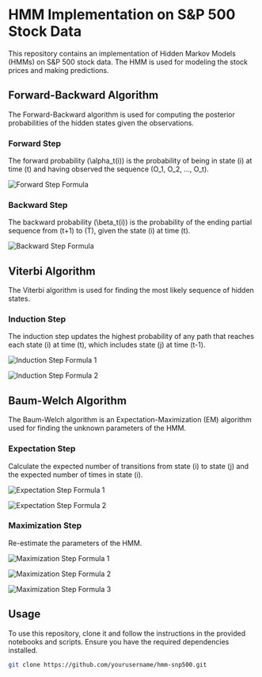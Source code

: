# HMM Implementation on S&P 500 Stock Data

This repository contains an implementation of Hidden Markov Models (HMMs) on S&P 500 stock data. The HMM is used for modeling the stock prices and making predictions.

## Forward-Backward Algorithm

The Forward-Backward algorithm is used for computing the posterior probabilities of the hidden states given the observations.

### Forward Step
The forward probability \(\alpha_t(i)\) is the probability of being in state \(i\) at time \(t\) and having observed the sequence \(O_1, O_2, ..., O_t\).

![Forward Step Formula](https://latex.codecogs.com/svg.latex?\color{white}\alpha_t(i)%20=%20P(O_1,%20O_2,%20...,%20O_t,%20X_t%20=%20S_i%20|%20\lambda))

### Backward Step
The backward probability \(\beta_t(i)\) is the probability of the ending partial sequence from \(t+1\) to \(T\), given the state \(i\) at time \(t\).

![Backward Step Formula](https://latex.codecogs.com/svg.latex?\color{white}\beta_t(i)%20=%20P(O_{t+1},%20O_{t+2},%20...,%20O_T%20|%20X_t%20=%20S_i,%20\lambda))

## Viterbi Algorithm

The Viterbi algorithm is used for finding the most likely sequence of hidden states.

### Induction Step
The induction step updates the highest probability of any path that reaches each state \(i\) at time \(t\), which includes state \(j\) at time \(t-1\).

![Induction Step Formula 1](https://latex.codecogs.com/svg.latex?\color{white}\delta_t(i)%20=%20\max_{j}%20\left[%20\delta_{t-1}(j)%20\cdot%20a_{ji}%20\right]%20\cdot%20b_i(O_t))

![Induction Step Formula 2](https://latex.codecogs.com/svg.latex?\color{white}\psi_t(i)%20=%20\arg\max_{j}%20\left[%20\delta_{t-1}(j)%20\cdot%20a_{ji}%20\right])

## Baum-Welch Algorithm

The Baum-Welch algorithm is an Expectation-Maximization (EM) algorithm used for finding the unknown parameters of the HMM.

### Expectation Step
Calculate the expected number of transitions from state \(i\) to state \(j\) and the expected number of times in state \(i\).

![Expectation Step Formula 1](https://latex.codecogs.com/svg.latex?\color{white}\xi_t(i,%20j)%20=%20\frac{\alpha_t(i)%20\cdot%20a_{ij}%20\cdot%20b_j(O_{t+1})%20\cdot%20\beta_{t+1}(j)}{\sum_{i=1}^N%20\sum_{j=1}^N%20\alpha_t(i)%20\cdot%20a_{ij}%20\cdot%20b_j(O_{t+1})%20\cdot%20\beta_{t+1}(j)})

![Expectation Step Formula 2](https://latex.codecogs.com/svg.latex?\color{white}\gamma_t(i)%20=%20\frac{\alpha_t(i)%20\cdot%20\beta_t(i)}{\sum_{i=1}%20^N%20\alpha_t(i)%20\cdot%20\beta_t(i)})

### Maximization Step
Re-estimate the parameters of the HMM.

![Maximization Step Formula 1](https://latex.codecogs.com/svg.latex?\color{white}\hat{a}_{ij}%20=%20\frac{\sum_{t=1}^{T-1}%20\xi_t(i,%20j)}{\sum_{t=1}^{T-1}%20\gamma_t(i)})

![Maximization Step Formula 2](https://latex.codecogs.com/svg.latex?\color{white}\hat{b}_j(k)%20=%20\frac{\sum_{t=1,%20O_t%20=%20k}^{T}%20\gamma_t(j)}{\sum_{t=1}^{T}%20\gamma_t(j)})

![Maximization Step Formula 3](https://latex.codecogs.com/svg.latex?\color{white}\hat{\pi}_i%20=%20\gamma_1(i))

## Usage

To use this repository, clone it and follow the instructions in the provided notebooks and scripts. Ensure you have the required dependencies installed.

```bash
git clone https://github.com/yourusername/hmm-snp500.git
